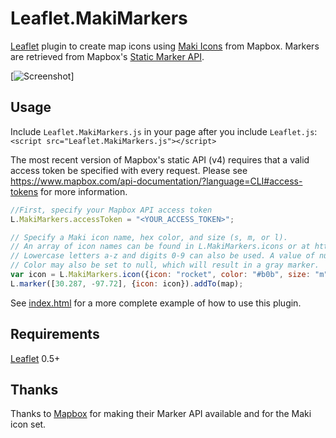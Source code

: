 # Leaflet.MakiMarkers

[Leaflet](http://www.leafletjs.com) plugin to create map icons using [Maki Icons](https://www.mapbox.com/maki/) from Mapbox. Markers are retrieved from Mapbox's [Static Marker API](https://www.mapbox.com/api-documentation/#retrieve-a-standalone-marker).

[![Screenshot](https://raw.github.com/jseppi/Leaflet.MakiMarkers/master/images/screenshot.png "Screenshot of MakiMarkers")]

## Usage

Include `Leaflet.MakiMarkers.js` in your page after you include `Leaflet.js`: `<script src="Leaflet.MakiMarkers.js"></script>`

The most recent version of Mapbox's static API (v4) requires that a valid access token be specified with every request. Please see https://www.mapbox.com/api-documentation/?language=CLI#access-tokens for more information.

```js
//First, specify your Mapbox API access token
L.MakiMarkers.accessToken = "<YOUR_ACCESS_TOKEN>";

// Specify a Maki icon name, hex color, and size (s, m, or l).
// An array of icon names can be found in L.MakiMarkers.icons or at https://www.mapbox.com/maki/
// Lowercase letters a-z and digits 0-9 can also be used. A value of null will result in no icon.
// Color may also be set to null, which will result in a gray marker.
var icon = L.MakiMarkers.icon({icon: "rocket", color: "#b0b", size: "m"});
L.marker([30.287, -97.72], {icon: icon}).addTo(map);
```

See [index.html](https://github.com/jseppi/Leaflet.MakiMarkers/blob/master/index.html) for a more complete example of how to use this plugin.

## Requirements

[Leaflet](http://www.leafletjs.com) 0.5+

## Thanks

Thanks to [Mapbox](http://www.mapbox.com) for making their Marker API available and for the Maki icon set.
